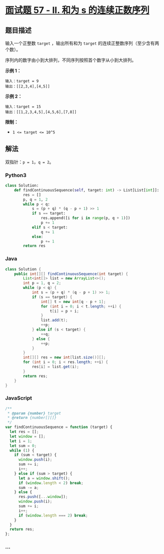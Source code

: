# [面试题 57 - II. 和为 s 的连续正数序列](https://leetcode-cn.com/problems/he-wei-sde-lian-xu-zheng-shu-xu-lie-lcof/)

## 题目描述

输入一个正整数 `target` ，输出所有和为 `target` 的连续正整数序列（至少含有两个数）。

序列内的数字由小到大排列，不同序列按照首个数字从小到大排列。

**示例 1：**

```
输入：target = 9
输出：[[2,3,4],[4,5]]
```

**示例 2：**

```
输入：target = 15
输出：[[1,2,3,4,5],[4,5,6],[7,8]]
```

**限制：**

- `1 <= target <= 10^5`

## 解法

双指针：`p = 1`，`q = 2`。

<!-- tabs:start -->

### **Python3**

```python
class Solution:
    def findContinuousSequence(self, target: int) -> List[List[int]]:
        res = []
        p, q = 1, 2
        while p < q:
            s = (p + q) * (q - p + 1) >> 1
            if s == target:
                res.append([i for i in range(p, q + 1)])
                p += 1
            elif s < target:
                q += 1
            else:
                p += 1
        return res
```

### **Java**

```java
class Solution {
    public int[][] findContinuousSequence(int target) {
        List<int[]> list = new ArrayList<>();
        int p = 1, q = 2;
        while (p < q) {
            int s = (p + q) * (q - p + 1) >> 1;
            if (s == target) {
                int[] t = new int[q - p + 1];
                for (int i = 0; i < t.length; ++i) {
                    t[i] = p + i;
                }
                list.add(t);
                ++p;
            } else if (s < target) {
                ++q;
            } else {
                ++p;
            }
        }
        int[][] res = new int[list.size()][];
        for (int i = 0; i < res.length; ++i) {
            res[i] = list.get(i);
        }
        return res;
    }
}
```

### **JavaScript**

```js
/**
 * @param {number} target
 * @return {number[][]}
 */
var findContinuousSequence = function (target) {
  let res = [];
  let window = [];
  let i = 1;
  let sum = 0;
  while (1) {
    if (sum < target) {
      window.push(i);
      sum += i;
      i++;
    } else if (sum > target) {
      let a = window.shift();
      if (window.length < 2) break;
      sum -= a;
    } else {
      res.push([...window]);
      window.push(i);
      sum += i;
      i++;
      if (window.length === 2) break;
    }
  }
  return res;
};
```

### **...**

```

```

<!-- tabs:end -->
